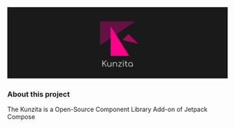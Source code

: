 <img src="Kunzita (1).png"/>

### About this project
The Kunzita is a Open-Source Component Library Add-on of Jetpack Compose
